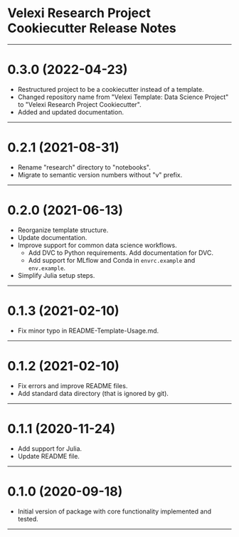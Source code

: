 Velexi Research Project Cookiecutter Release Notes
==================================================

-------------------------------------------------------------------------------
0.3.0 (2022-04-23)
==================
* Restructured project to be a cookiecutter instead of a template.
* Changed repository name from "Velexi Template: Data Science Project" to
  "Velexi Research Project Cookiecutter".
* Added and updated documentation.

-------------------------------------------------------------------------------
0.2.1 (2021-08-31)
==================
* Rename "research" directory to "notebooks".
* Migrate to semantic version numbers without "v" prefix.

-------------------------------------------------------------------------------
0.2.0 (2021-06-13)
==================
* Reorganize template structure.
* Update documentation.
* Improve support for common data science workflows.
  * Add DVC to Python requirements. Add documentation for DVC.
  * Add support for MLflow and Conda in `envrc.example` and `env.example`.
* Simplify Julia setup steps.

-------------------------------------------------------------------------------
0.1.3 (2021-02-10)
==================
* Fix minor typo in README-Template-Usage.md.

-------------------------------------------------------------------------------
0.1.2 (2021-02-10)
==================
* Fix errors and improve README files.
* Add standard data directory (that is ignored by git).

-------------------------------------------------------------------------------
0.1.1 (2020-11-24)
==================
* Add support for Julia.
* Update README file.

-------------------------------------------------------------------------------
0.1.0 (2020-09-18)
==================
* Initial version of package with core functionality implemented and tested.

-------------------------------------------------------------------------------
